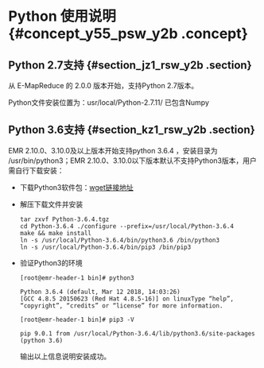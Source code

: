 # Python 使用说明 {#concept_y55_psw_y2b .concept}

## Python 2.7支持 {#section_jz1_rsw_y2b .section}

从 E-MapReduce 的 2.0.0 版本开始，支持Python 2.7版本。

Python文件安装位置为：usr/local/Python-2.7.11/ 已包含Numpy

## Python 3.6支持 {#section_kz1_rsw_y2b .section}

EMR 2.10.0、3.10.0及以上版本开始支持python 3.6.4 ，安装目录为 /usr/bin/python3；EMR 2.10.0、3.10.0以下版本默认不支持Python3版本，用户需自行下载安装：

-   下载Python3软件包：[wget链接地址](https://www.python.org/ftp/python/3.6.4/Python-3.6.4.tgz)
-   解压下载文件并安装

    ```
    tar zxvf Python-3.6.4.tgz
    cd Python-3.6.4 ./configure --prefix=/usr/local/Python-3.6.4
    make && make install
    ln -s /usr/local/Python-3.6.4/bin/python3.6 /bin/python3
    ln -s /usr/local/Python-3.6.4/bin/pip3 /bin/pip3
    ```

-   验证Python3的环境

    ```
    [root@emr-header-1 bin]# python3
    ```

    ```
    Python 3.6.4 (default, Mar 12 2018, 14:03:26)
    [GCC 4.8.5 20150623 (Red Hat 4.8.5-16)] on linuxType “help”, “copyright”, “credits” or “license” for more information.
    
    ```

    ```
    [root@emr-header-1 bin]# pip3 -V
    ```

    ```
    pip 9.0.1 from /usr/local/Python-3.6.4/lib/python3.6/site-packages (python 3.6)
    ```

    输出以上信息说明安装成功。


